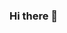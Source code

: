 ### Hi there 👋

<!--
**toanleviet95/toanleviet95** is a ✨ _special_ ✨ repository because its `README.md` (this file) appears on your GitHub profile.

Here are some ideas to get you started:

- 🔭 I'm TOAN - A boy who going step by step to win myself.
- 🌱 I’m currently learning JS, TS, React, Angulat, MEARN and JAMstack
- 📫 How to reach me: https://toanleviet95.github.io
-->
